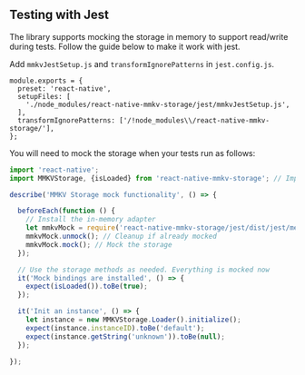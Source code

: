## Testing with Jest
The library supports mocking the storage in memory to support read/write during tests. Follow the guide below to make it work with jest.

Add `mmkvJestSetup.js` and `transformIgnorePatterns` in `jest.config.js`.

```
module.exports = {
  preset: 'react-native',
  setupFiles: [
    './node_modules/react-native-mmkv-storage/jest/mmkvJestSetup.js',
  ],
  transformIgnorePatterns: ['/!node_modules\\/react-native-mmkv-storage/'], 
};

```

You will need to mock the storage when your tests run as follows:

```js
import 'react-native';
import MMKVStorage, {isLoaded} from 'react-native-mmkv-storage'; // Import the library as normal.

describe('MMKV Storage mock functionality', () => {

  beforeEach(function () {
    // Install the in-memory adapter
    let mmkvMock = require('react-native-mmkv-storage/jest/dist/jest/memoryStore.js');
    mmkvMock.unmock(); // Cleanup if already mocked
    mmkvMock.mock(); // Mock the storage
  });

  // Use the storage methods as needed. Everything is mocked now
  it('Mock bindings are installed', () => {
    expect(isLoaded()).toBe(true);
  });

  it('Init an instance', () => {
    let instance = new MMKVStorage.Loader().initialize();
    expect(instance.instanceID).toBe('default');
    expect(instance.getString('unknown')).toBe(null);
  });

});
```
